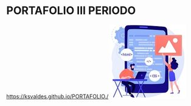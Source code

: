 # PORTAFOLIO III PERIODO
https://ksvaldes.github.io/PORTAFOLIO./
<img  src="ejemplos/fondoIndex/etiquetas_basicas/Dibujo.JPG"  class="image">
